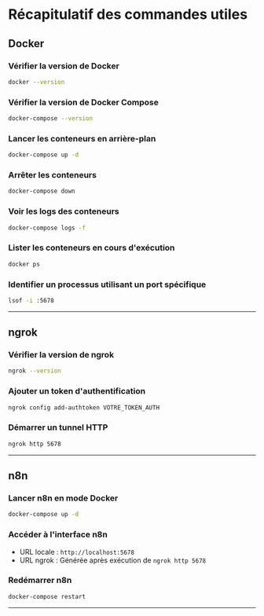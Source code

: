# Récapitulatif des commandes utiles

## Docker

### Vérifier la version de Docker
```bash
docker --version
```

### Vérifier la version de Docker Compose
```bash
docker-compose --version
```

### Lancer les conteneurs en arrière-plan
```bash
docker-compose up -d
```

### Arrêter les conteneurs
```bash
docker-compose down
```

### Voir les logs des conteneurs
```bash
docker-compose logs -f
```

### Lister les conteneurs en cours d'exécution
```bash
docker ps
```

### Identifier un processus utilisant un port spécifique
```bash
lsof -i :5678
```

---

## ngrok

### Vérifier la version de ngrok
```bash
ngrok --version
```

### Ajouter un token d'authentification
```bash
ngrok config add-authtoken VOTRE_TOKEN_AUTH
```

### Démarrer un tunnel HTTP
```bash
ngrok http 5678
```

---

## n8n

### Lancer n8n en mode Docker
```bash
docker-compose up -d
```

### Accéder à l'interface n8n
- URL locale : `http://localhost:5678`
- URL ngrok : Générée après exécution de `ngrok http 5678`

### Redémarrer n8n
```bash
docker-compose restart
```

---
